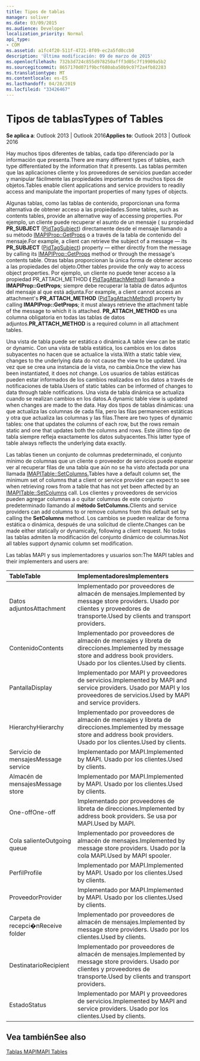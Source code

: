 ```yaml
---
title: Tipos de tablas
manager: soliver
ms.date: 03/09/2015
ms.audience: Developer
localization_priority: Normal
api_type:
- COM
ms.assetid: a1fc4f20-511f-4721-8f09-ec2a5fd0ccb0
description: 'Última modificación: 09 de marzo de 2015'
ms.openlocfilehash: 732b3d724c855d978250afff3d05c7f19909a5b2
ms.sourcegitcommit: 8657170d071f9bcf680aba50b9c07f2a4fb82283
ms.translationtype: MT
ms.contentlocale: es-ES
ms.lasthandoff: 04/28/2019
ms.locfileid: "33426467"
---
```

# <a name="types-of-tables"></a><span data-ttu-id="5257b-103">Tipos de tablas</span><span class="sxs-lookup"><span data-stu-id="5257b-103">Types of Tables</span></span>

  
  
<span data-ttu-id="5257b-104">**Se aplica a**: Outlook 2013 | Outlook 2016</span><span class="sxs-lookup"><span data-stu-id="5257b-104">**Applies to**: Outlook 2013 | Outlook 2016</span></span> 
  
<span data-ttu-id="5257b-105">Hay muchos tipos diferentes de tablas, cada tipo diferenciado por la información que presenta.</span><span class="sxs-lookup"><span data-stu-id="5257b-105">There are many different types of tables, each type differentiated by the information that it presents.</span></span> <span data-ttu-id="5257b-106">Las tablas permiten que las aplicaciones cliente y los proveedores de servicios puedan acceder y manipular fácilmente las propiedades importantes de muchos tipos de objetos.</span><span class="sxs-lookup"><span data-stu-id="5257b-106">Tables enable client applications and service providers to readily access and manipulate the important properties of many types of objects.</span></span> 
  
<span data-ttu-id="5257b-107">Algunas tablas, como las tablas de contenido, proporcionan una forma alternativa de obtener acceso a las propiedades.</span><span class="sxs-lookup"><span data-stu-id="5257b-107">Some tables, such as contents tables, provide an alternative way of accessing properties.</span></span> <span data-ttu-id="5257b-108">Por ejemplo, un cliente puede recuperar el asunto de un mensaje ( su propiedad **PR_SUBJECT** ([PidTagSubject](pidtagsubject-canonical-property.md)) directamente desde el mensaje llamando a su método [IMAPIProp::GetProps](imapiprop-getprops.md) o a través de la tabla de contenido del mensaje.</span><span class="sxs-lookup"><span data-stu-id="5257b-108">For example, a client can retrieve the subject of a message — its **PR_SUBJECT** ([PidTagSubject](pidtagsubject-canonical-property.md)) property — either directly from the message by calling its [IMAPIProp::GetProps](imapiprop-getprops.md) method or through the message's contents table.</span></span> <span data-ttu-id="5257b-109">Otras tablas proporcionan la única forma de obtener acceso a las propiedades del objeto.</span><span class="sxs-lookup"><span data-stu-id="5257b-109">Other tables provide the only way to access object properties.</span></span> <span data-ttu-id="5257b-110">Por ejemplo, un cliente no puede tener acceso a la propiedad PR_ATTACH_METHOD **(** [PidTagAttachMethod](pidtagattachmethod-canonical-property.md)) llamando a **IMAPIProp::GetProps**; siempre debe recuperar la tabla de datos adjuntos del mensaje al que está adjunta.</span><span class="sxs-lookup"><span data-stu-id="5257b-110">For example, a client cannot access an attachment's **PR_ATTACH_METHOD** ([PidTagAttachMethod](pidtagattachmethod-canonical-property.md)) property by calling **IMAPIProp::GetProps**; it must always retrieve the attachment table of the message to which it is attached.</span></span> <span data-ttu-id="5257b-111">**PR_ATTACH_METHOD** es una columna obligatoria en todas las tablas de datos adjuntos.</span><span class="sxs-lookup"><span data-stu-id="5257b-111">**PR_ATTACH_METHOD** is a required column in all attachment tables.</span></span> 
  
<span data-ttu-id="5257b-112">Una vista de tabla puede ser estática o dinámica.</span><span class="sxs-lookup"><span data-stu-id="5257b-112">A table view can be static or dynamic.</span></span> <span data-ttu-id="5257b-113">Con una vista de tabla estática, los cambios en los datos subyacentes no hacen que se actualice la vista.</span><span class="sxs-lookup"><span data-stu-id="5257b-113">With a static table view, changes to the underlying data do not cause the view to be updated.</span></span> <span data-ttu-id="5257b-114">Una vez que se crea una instancia de la vista, no cambia.</span><span class="sxs-lookup"><span data-stu-id="5257b-114">Once the view has been instantiated, it does not change.</span></span> <span data-ttu-id="5257b-115">Los usuarios de tablas estáticas pueden estar informados de los cambios realizados en los datos a través de notificaciones de tabla.</span><span class="sxs-lookup"><span data-stu-id="5257b-115">Users of static tables can be informed of changes to data through table notifications.</span></span> <span data-ttu-id="5257b-116">Una vista de tabla dinámica se actualiza cuando se realizan cambios en los datos.</span><span class="sxs-lookup"><span data-stu-id="5257b-116">A dynamic table view is updated when changes are made to the data.</span></span> <span data-ttu-id="5257b-117">Hay dos tipos de tablas dinámicas: una que actualiza las columnas de cada fila, pero las filas permanecen estáticas y otra que actualiza las columnas y las filas.</span><span class="sxs-lookup"><span data-stu-id="5257b-117">There are two types of dynamic tables: one that updates the columns of each row, but the rows remain static and one that updates both the columns and rows.</span></span> <span data-ttu-id="5257b-118">Este último tipo de tabla siempre refleja exactamente los datos subyacentes.</span><span class="sxs-lookup"><span data-stu-id="5257b-118">This latter type of table always reflects the underlying data exactly.</span></span>
  
<span data-ttu-id="5257b-119">Las tablas tienen un conjunto de columnas predeterminado, el conjunto mínimo de columnas que un cliente o proveedor de servicios puede esperar ver al recuperar filas de una tabla que aún no se ha visto afectada por una llamada [IMAPITable::SetColumns.](imapitable-setcolumns.md)</span><span class="sxs-lookup"><span data-stu-id="5257b-119">Tables have a default column set, the minimum set of columns that a client or service provider can expect to see when retrieving rows from a table that has not yet been affected by an [IMAPITable::SetColumns](imapitable-setcolumns.md) call.</span></span> <span data-ttu-id="5257b-120">Los clientes y proveedores de servicios pueden agregar columnas a o quitar columnas de este conjunto predeterminado llamando al **método SetColumns.**</span><span class="sxs-lookup"><span data-stu-id="5257b-120">Clients and service providers can add columns to or remove columns from this default set by calling the **SetColumns** method.</span></span> <span data-ttu-id="5257b-121">Los cambios se pueden realizar de forma estática o dinámica, después de una solicitud de cliente.</span><span class="sxs-lookup"><span data-stu-id="5257b-121">Changes can be made either statically or dynamically, following a client request.</span></span> <span data-ttu-id="5257b-122">No todas las tablas admiten la modificación del conjunto dinámico de columnas.</span><span class="sxs-lookup"><span data-stu-id="5257b-122">Not all tables support dynamic column set modification.</span></span> 
  
<span data-ttu-id="5257b-123">Las tablas MAPI y sus implementadores y usuarios son:</span><span class="sxs-lookup"><span data-stu-id="5257b-123">The MAPI tables and their implementers and users are:</span></span>
  
|<span data-ttu-id="5257b-124">**Table**</span><span class="sxs-lookup"><span data-stu-id="5257b-124">**Table**</span></span>|<span data-ttu-id="5257b-125">**Implementadores**</span><span class="sxs-lookup"><span data-stu-id="5257b-125">**Implementers**</span></span>|
|:-----|:-----|
|<span data-ttu-id="5257b-126">Datos adjuntos</span><span class="sxs-lookup"><span data-stu-id="5257b-126">Attachment</span></span>  <br/> |<span data-ttu-id="5257b-127">Implementado por proveedores de almacén de mensajes.</span><span class="sxs-lookup"><span data-stu-id="5257b-127">Implemented by message store providers.</span></span> <span data-ttu-id="5257b-128">Usado por clientes y proveedores de transporte.</span><span class="sxs-lookup"><span data-stu-id="5257b-128">Used by clients and transport providers.</span></span>  <br/> |
|<span data-ttu-id="5257b-129">Contenido</span><span class="sxs-lookup"><span data-stu-id="5257b-129">Contents</span></span>  <br/> |<span data-ttu-id="5257b-130">Implementado por proveedores de almacén de mensajes y libreta de direcciones.</span><span class="sxs-lookup"><span data-stu-id="5257b-130">Implemented by message store and address book providers.</span></span> <span data-ttu-id="5257b-131">Usado por los clientes.</span><span class="sxs-lookup"><span data-stu-id="5257b-131">Used by clients.</span></span>  <br/> |
|<span data-ttu-id="5257b-132">Pantalla</span><span class="sxs-lookup"><span data-stu-id="5257b-132">Display</span></span>  <br/> |<span data-ttu-id="5257b-133">Implementado por MAPI y proveedores de servicios.</span><span class="sxs-lookup"><span data-stu-id="5257b-133">Implemented by MAPI and service providers.</span></span> <span data-ttu-id="5257b-134">Usado por MAPI y los proveedores de servicios.</span><span class="sxs-lookup"><span data-stu-id="5257b-134">Used by MAPI and service providers.</span></span>  <br/> |
|<span data-ttu-id="5257b-135">Hierarchy</span><span class="sxs-lookup"><span data-stu-id="5257b-135">Hierarchy</span></span>  <br/> |<span data-ttu-id="5257b-136">Implementado por proveedores de almacén de mensajes y libreta de direcciones.</span><span class="sxs-lookup"><span data-stu-id="5257b-136">Implemented by message store and address book providers.</span></span> <span data-ttu-id="5257b-137">Usado por los clientes.</span><span class="sxs-lookup"><span data-stu-id="5257b-137">Used by clients.</span></span>  <br/> |
|<span data-ttu-id="5257b-138">Servicio de mensajes</span><span class="sxs-lookup"><span data-stu-id="5257b-138">Message service</span></span>  <br/> |<span data-ttu-id="5257b-139">Implementado por MAPI.</span><span class="sxs-lookup"><span data-stu-id="5257b-139">Implemented by MAPI.</span></span> <span data-ttu-id="5257b-140">Usado por los clientes.</span><span class="sxs-lookup"><span data-stu-id="5257b-140">Used by clients.</span></span>  <br/> |
|<span data-ttu-id="5257b-141">Almacén de mensajes</span><span class="sxs-lookup"><span data-stu-id="5257b-141">Message store</span></span>  <br/> |<span data-ttu-id="5257b-142">Implementado por MAPI.</span><span class="sxs-lookup"><span data-stu-id="5257b-142">Implemented by MAPI.</span></span> <span data-ttu-id="5257b-143">Usado por los clientes.</span><span class="sxs-lookup"><span data-stu-id="5257b-143">Used by clients.</span></span>  <br/> |
|<span data-ttu-id="5257b-144">One-off</span><span class="sxs-lookup"><span data-stu-id="5257b-144">One-off</span></span>  <br/> |<span data-ttu-id="5257b-145">Implementado por proveedores de libreta de direcciones.</span><span class="sxs-lookup"><span data-stu-id="5257b-145">Implemented by address book providers.</span></span> <span data-ttu-id="5257b-146">Se usa por MAPI.</span><span class="sxs-lookup"><span data-stu-id="5257b-146">Used by MAPI.</span></span>  <br/> |
|<span data-ttu-id="5257b-147">Cola saliente</span><span class="sxs-lookup"><span data-stu-id="5257b-147">Outgoing queue</span></span>  <br/> |<span data-ttu-id="5257b-148">Implementado por proveedores de almacén de mensajes.</span><span class="sxs-lookup"><span data-stu-id="5257b-148">Implemented by message store providers.</span></span> <span data-ttu-id="5257b-149">Usado por la cola MAPI.</span><span class="sxs-lookup"><span data-stu-id="5257b-149">Used by MAPI spooler.</span></span>  <br/> |
|<span data-ttu-id="5257b-150">Perfil</span><span class="sxs-lookup"><span data-stu-id="5257b-150">Profile</span></span>  <br/> |<span data-ttu-id="5257b-151">Implementado por MAPI.</span><span class="sxs-lookup"><span data-stu-id="5257b-151">Implemented by MAPI.</span></span> <span data-ttu-id="5257b-152">Usado por los clientes.</span><span class="sxs-lookup"><span data-stu-id="5257b-152">Used by clients.</span></span>  <br/> |
|<span data-ttu-id="5257b-153">Proveedor</span><span class="sxs-lookup"><span data-stu-id="5257b-153">Provider</span></span>  <br/> |<span data-ttu-id="5257b-154">Implementado por MAPI.</span><span class="sxs-lookup"><span data-stu-id="5257b-154">Implemented by MAPI.</span></span> <span data-ttu-id="5257b-155">Usado por los clientes.</span><span class="sxs-lookup"><span data-stu-id="5257b-155">Used by clients.</span></span>  <br/> |
|<span data-ttu-id="5257b-156">Carpeta de recepci�n</span><span class="sxs-lookup"><span data-stu-id="5257b-156">Receive folder</span></span>  <br/> |<span data-ttu-id="5257b-157">Implementado por proveedores de almacén de mensajes.</span><span class="sxs-lookup"><span data-stu-id="5257b-157">Implemented by message store providers.</span></span> <span data-ttu-id="5257b-158">Usado por los clientes.</span><span class="sxs-lookup"><span data-stu-id="5257b-158">Used by clients.</span></span>  <br/> |
|<span data-ttu-id="5257b-159">Destinatario</span><span class="sxs-lookup"><span data-stu-id="5257b-159">Recipient</span></span>  <br/> |<span data-ttu-id="5257b-160">Implementado por proveedores de almacén de mensajes.</span><span class="sxs-lookup"><span data-stu-id="5257b-160">Implemented by message store providers.</span></span> <span data-ttu-id="5257b-161">Usado por clientes y proveedores de transporte.</span><span class="sxs-lookup"><span data-stu-id="5257b-161">Used by clients and transport providers.</span></span>  <br/> |
|<span data-ttu-id="5257b-162">Estado</span><span class="sxs-lookup"><span data-stu-id="5257b-162">Status</span></span>  <br/> |<span data-ttu-id="5257b-163">Implementado por MAPI y proveedores de servicios.</span><span class="sxs-lookup"><span data-stu-id="5257b-163">Implemented by MAPI and service providers.</span></span> <span data-ttu-id="5257b-164">Usado por los clientes.</span><span class="sxs-lookup"><span data-stu-id="5257b-164">Used by clients.</span></span>  <br/> |
   
## <a name="see-also"></a><span data-ttu-id="5257b-165">Vea también</span><span class="sxs-lookup"><span data-stu-id="5257b-165">See also</span></span>



[<span data-ttu-id="5257b-166">Tablas MAPI</span><span class="sxs-lookup"><span data-stu-id="5257b-166">MAPI Tables</span></span>](mapi-tables.md)

